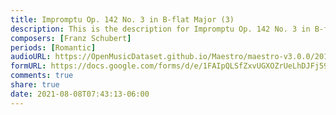 ```yaml
---
title: Impromptu Op. 142 No. 3 in B-flat Major (3)
description: This is the description for Impromptu Op. 142 No. 3 in B-flat Major by Franz Schubert
composers: [Franz Schubert]
periods: [Romantic]
audioURL: https://OpenMusicDataset.github.io/Maestro/maestro-v3.0.0/2015/MIDI-Unprocessed_R2_D1-2-3-6-7-8-11_mid--AUDIO-from_mp3_08_R2_2015_wav--2.midi
formURL: https://docs.google.com/forms/d/e/1FAIpQLSfZxvUGXOZrUeLhDJFj597hziqvuPZDiQXx5Xo_vBFoJJNyXQ/viewform
comments: true
share: true
date: 2021-08-08T07:43:13-06:00
---
```


